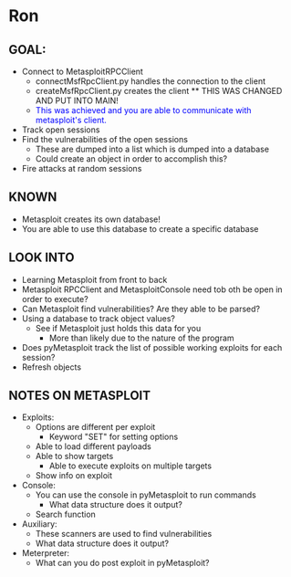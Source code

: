 # Ron

## GOAL:
+ Connect to MetasploitRPCClient
    - connectMsfRpcClient.py handles the connection to the client
    - createMsfRpcClient.py creates the client ** THIS WAS CHANGED AND PUT INTO MAIN!
    - <span style="color:blue">This was achieved and you are able to communicate with metasploit's client.</span>
+ Track open sessions
+ Find the vulnerabilities of the open sessions
    - These are dumped into a list which is dumped into a database
    - Could create an object in order to accomplish this?
+ Fire attacks at random sessions

## KNOWN
+ Metasploit creates its own database!
+ You are able to use this database to create a specific database

## LOOK INTO
+ Learning Metasploit from front to back
+ Metasploit RPCClient and MetasploitConsole need tob oth be open in order to execute?
+ Can Metasploit find vulnerabilities? Are they able to be parsed?
+ Using a database to track object values?
    - See if Metasploit just holds this data for you
        * More than likely due to the nature of the program
+ Does pyMetasploit track the list of possible working exploits for each session?
+ Refresh objects

## NOTES ON METASPLOIT
+ Exploits:
    - Options are different per exploit
        * Keyword "SET" for setting options
    - Able to load different payloads
    - Able to show targets
        * Able to execute exploits on multiple targets
    - Show info on exploit
+ Console:
    - You can use the console in pyMetasploit to run commands
        * What data structure does it output?
    - Search function
+ Auxiliary:
    - These scanners are used to find vulnerabilities
    - What data structure does it output?
+ Meterpreter:
    - What can you do post exploit in pyMetasploit?